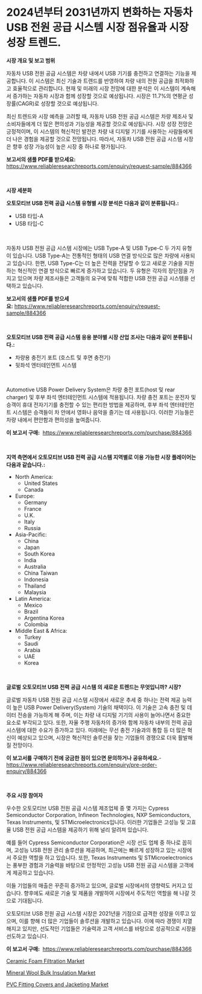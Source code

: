 <p><h1>2024년부터 2031년까지 변화하는 자동차 USB 전원 공급 시스템 시장 점유율과 시장 성장 트렌드.</h1></p><p><strong>시장 개요 및 보고 범위</strong></p>
<p><p>자동차 USB 전원 공급 시스템은 차량 내에서 USB 기기를 충전하고 연결하는 기능을 제공합니다. 이 시스템은 최신 기술과 트렌드를 반영하여 차량 내의 전원 공급을 최적화하고 효율적으로 관리합니다. 현재 및 미래의 시장 전망에 대한 분석은 이 시스템이 계속해서 증가하는 자동차 시장과 함께 성장할 것으로 예상됩니다. 시장은 11.7%의 연평균 성장률(CAGR)로 성장할 것으로 예상됩니다.</p><p>최신 트렌드와 시장 예측을 고려할 때, 자동차 USB 전원 공급 시스템은 차량 제조사 및 소비자들에게 더 많은 편의성과 기능성을 제공할 것으로 예상됩니다. 시장 성장 전망은 긍정적이며, 이 시스템의 혁신적인 발전은 차량 내 디지털 기기를 사용하는 사람들에게 더 나은 경험을 제공할 것으로 전망됩니다. 따라서, 자동차 USB 전원 공급 시스템 시장은 향후 성장 가능성이 높은 시장 중 하나로 평가됩니다.</p></p>
<p><strong>보고서의 샘플 PDF를 받으세요:</strong> <a href="https://www.reliableresearchreports.com/enquiry/request-sample/884366">https://www.reliableresearchreports.com/enquiry/request-sample/884366</a></p>
<p>&nbsp;</p>
<p><strong>시장 세분화</strong></p>
<p><strong>오토모티브 USB 전력 공급 시스템 유형별 시장 분석은 다음과 같이 분류됩니다.:</strong></p>
<p><ul><li>USB 타입-A</li><li>USB 타입-C</li></ul></p>
<p>&nbsp;</p>
<p><p>자동차 USB 전원 공급 시스템 시장에는 USB Type-A 및 USB Type-C 두 가지 유형이 있습니다. USB Type-A는 전통적인 형태의 USB 연결 방식으로 많은 차량에 사용되고 있습니다. 한편, USB Type-C는 더 높은 전력을 전달할 수 있고 새로운 기술을 지원하는 혁신적인 연결 방식으로 빠르게 증가하고 있습니다. 두 유형은 각자의 장단점을 가지고 있으며 차량 제조사들은 고객들의 요구에 맞춰 적합한 USB 전원 공급 시스템을 선택하고 있습니다.</p></p>
<p><strong>보고서의 샘플 PDF를 받으세요:</strong>&nbsp;<a href="https://www.reliableresearchreports.com/enquiry/request-sample/884366">https://www.reliableresearchreports.com/enquiry/request-sample/884366</a></p>
<p>&nbsp;</p>
<p><strong> 오토모티브 USB 전력 공급 시스템 응용 분야별 시장 산업 조사는 다음과 같이 분류됩니다.:</strong></p>
<p><ul><li>차량용 충전기 포트 (호스트 및 후면 충전기)</li><li>뒷좌석 엔터테인먼트 시스템</li></ul></p>
<p>&nbsp;</p>
<p><p>Automotive USB Power Delivery System은 차량 충전 포트(host 및 rear charger) 및 후부 좌석 엔터테인먼트 시스템에 적용됩니다. 차량 충전 포트는 운전자 및 승객이 휴대 전자기기를 충전할 수 있는 편리한 방법을 제공하며, 후부 좌석 엔터테인먼트 시스템은 승객들이 차 안에서 영화나 음악을 즐기는 데 사용됩니다. 이러한 기능들은 차량 내에서 편안함과 편의성을 높여줍니다.</p></p>
<p><strong>이 보고서 구매:</strong>&nbsp; <a href="https://www.reliableresearchreports.com/purchase/884366">https://www.reliableresearchreports.com/purchase/884366</a></p>
<p>&nbsp;</p>
<p><strong>지역 측면에서 오토모티브 USB 전력 공급 시스템 지역별로 이용 가능한 시장 플레이어는 다음과 같습니다.:</strong></p>
<p><ul>
    <li>
        North America:
        <ul>
            <li>United States</li>
            <li>Canada</li>
        </ul>
    </li>
    <li>
        Europe:
        <ul>
            <li>Germany</li>
            <li>France</li>
            <li>U.K.</li>
            <li>Italy</li>
            <li>Russia</li>
        </ul>
    </li>
    <li>
        Asia-Pacific:
        <ul>
            <li>China</li>
            <li>Japan</li>
            <li>South Korea</li>
            <li>India</li>
            <li>Australia</li>
            <li>China Taiwan</li>
            <li>Indonesia</li>
            <li>Thailand</li>
            <li>Malaysia</li>
        </ul>
    </li>
    <li>
        Latin America:
        <ul>
            <li>Mexico</li>
            <li>Brazil</li>
            <li>Argentina Korea</li>
            <li>Colombia</li>
        </ul>
    </li>
    <li>
        Middle East & Africa:
        <ul>
            <li>Turkey</li>
            <li>Saudi</li>
            <li>Arabia</li>
            <li>UAE</li>
            <li>Korea</li>
        </ul>
    </li>
    </ul></p>
<p>&nbsp;</p>
<p><strong>글로벌 오토모티브 USB 전력 공급 시스템 의 새로운 트렌드는 무엇입니까? 시장?</strong></p>
<p><p>글로벌 자동차 USB 전원 공급 시스템 시장에서 새로운 추세 중 하나는 전력 제공 능력이 높은 USB Power Delivery(System) 기술의 채택이다. 이 기술은 고속 충전 및 데이터 전송을 가능하게 해 주며, 이는 차량 내 디지털 기기의 사용이 늘어나면서 중요한 요소로 부각되고 있다. 또한, 자율 주행 자동차의 증가와 함께 자동차 내부의 전력 공급 시스템에 대한 수요가 증가하고 있다. 미래에는 무선 충전 기술과의 통합 등 더 많은 혁신이 예상되고 있으며, 시장은 혁신적인 솔루션을 찾는 기업들의 경쟁으로 더욱 활발해질 전망이다.</p></p>
<p><strong>이 보고서를 구매하기 전에 궁금한 점이 있으면 문의하거나 공유하세요.</strong>- <a href="https://www.reliableresearchreports.com/enquiry/pre-order-enquiry/884366">https://www.reliableresearchreports.com/enquiry/pre-order-enquiry/884366</a></p>
<p>&nbsp;</p>
<p><strong>주요 시장 참여자</strong></p>
<p><p>우수한 오토모티브 USB 전원 공급 시스템 제조업체 중 몇 가지는 Cypress Semiconductor Corporation, Infineon Technologies, NXP Semiconductors, Texas Instruments, 및 STMicroelectronics입니다. 이러한 기업들은 고성능 및 고효율 USB 전원 공급 시스템을 제공하기 위해 널리 알려져 있습니다.</p><p>예를 들어 Cypress Semiconductor Corporation은 시장 선도 업체 중 하나로 꼽히며, 고성능 USB 전원 관리 솔루션을 제공하며, 최근에는 빠르게 성장하고 있는 시장에서 주요한 역할을 하고 있습니다. 또한, Texas Instruments 및 STMicroelectronics는 풍부한 경험과 기술력을 바탕으로 안정적인 고성능 USB 전원 공급 시스템을 고객에게 제공하고 있습니다.</p><p>이들 기업들의 매출은 꾸준히 증가하고 있으며, 글로벌 시장에서의 영향력도 커지고 있습니다. 향후에도 새로운 기술 및 제품을 개발하여 시장에서 주도적인 역할을 해 나갈 것으로 기대됩니다.</p><p>오토모티브 USB 전원 공급 시스템 시장은 2021년을 기점으로 급격한 성장을 이루고 있으며, 이를 향해 더 많은 기업들이 솔루션을 개발하고 있습니다. 이에 따라 경쟁이 치열해지고 있지만, 선도적인 기업들은 기술력과 고객 서비스를 바탕으로 성공적으로 시장을 선도하고 있습니다.</p></p>
<p><strong>이 보고서 구매:</strong>&nbsp;&nbsp;<a href="https://www.reliableresearchreports.com/purchase/884366">https://www.reliableresearchreports.com/purchase/884366</a></p>
<p><p><a href="https://github.com/seekum/Market-Research-Report-List-1/blob/main/ceramic-foam-filtration-market.md">Ceramic Foam Filtration Market</a></p><p><a href="https://github.com/bobicer/Market-Research-Report-List-2/blob/main/mineral-wool-bulk-insulation-market.md">Mineral Wool Bulk Insulation Market</a></p><p><a href="https://github.com/timeliteaut/Market-Research-Report-List-1/blob/main/pvc-fitting-covers-and-jacketing-market.md">PVC Fitting Covers and Jacketing Market</a></p></p>
